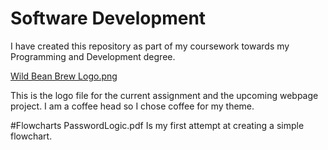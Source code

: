 # Software Development
I have created this repository as part of my coursework towards my Programming and Development degree. 

[Wild Bean Brew Logo.png](https://new.express.adobe.com/publishedV2/urn:aaid:sc:VA6C2:95c64135-4d78-4058-9660-d49899af0723?promoid=Y69SGM5H&mv=other)

This is the logo file for the current assignment and the upcoming webpage project. I am a coffee head so I chose coffee for my theme.

#Flowcharts
PasswordLogic.pdf Is my first attempt at creating a simple flowchart. 
